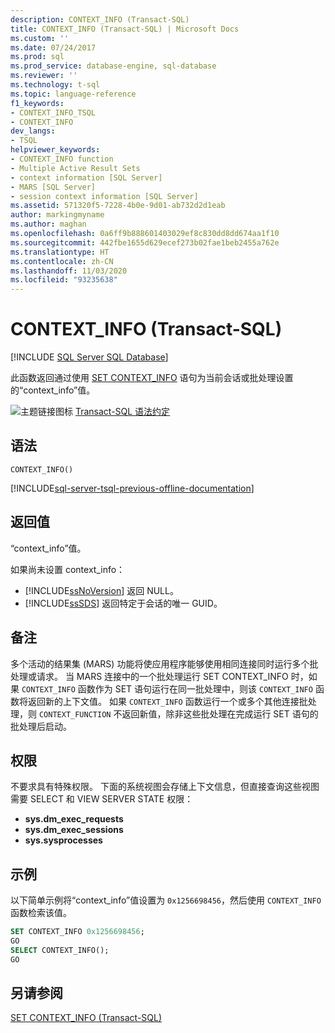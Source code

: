 ```yaml
---
description: CONTEXT_INFO (Transact-SQL)
title: CONTEXT_INFO (Transact-SQL) | Microsoft Docs
ms.custom: ''
ms.date: 07/24/2017
ms.prod: sql
ms.prod_service: database-engine, sql-database
ms.reviewer: ''
ms.technology: t-sql
ms.topic: language-reference
f1_keywords:
- CONTEXT_INFO_TSQL
- CONTEXT_INFO
dev_langs:
- TSQL
helpviewer_keywords:
- CONTEXT_INFO function
- Multiple Active Result Sets
- context information [SQL Server]
- MARS [SQL Server]
- session context information [SQL Server]
ms.assetid: 571320f5-7228-4b0e-9d01-ab732d2d1eab
author: markingmyname
ms.author: maghan
ms.openlocfilehash: 0a6ff9b888601403029ef8c830dd8dd674aa1f10
ms.sourcegitcommit: 442fbe1655d629ecef273b02fae1beb2455a762e
ms.translationtype: HT
ms.contentlocale: zh-CN
ms.lasthandoff: 11/03/2020
ms.locfileid: "93235638"
---
```

# <a name="context_info--transact-sql"></a>CONTEXT_INFO (Transact-SQL)
[!INCLUDE [SQL Server SQL Database](../../includes/applies-to-version/sql-asdb.md)]

此函数返回通过使用 [SET CONTEXT_INFO](../../t-sql/statements/set-context-info-transact-sql.md) 语句为当前会话或批处理设置的“context_info”值。
  
![主题链接图标](../../database-engine/configure-windows/media/topic-link.gif "“主题链接”图标") [Transact-SQL 语法约定](../../t-sql/language-elements/transact-sql-syntax-conventions-transact-sql.md)
  
## <a name="syntax"></a>语法  
  
```syntaxsql
CONTEXT_INFO()  
```  

[!INCLUDE[sql-server-tsql-previous-offline-documentation](../../includes/sql-server-tsql-previous-offline-documentation.md)]

## <a name="return-value"></a>返回值
“context_info”值。
  
如果尚未设置 context_info：
-   [!INCLUDE[ssNoVersion](../../includes/ssnoversion-md.md)] 返回 NULL。  
-   [!INCLUDE[ssSDS](../../includes/sssds-md.md)] 返回特定于会话的唯一 GUID。  
  
## <a name="remarks"></a>备注  
多个活动的结果集 (MARS) 功能将使应用程序能够使用相同连接同时运行多个批处理或请求。 当 MARS 连接中的一个批处理运行 SET CONTEXT_INFO 时，如果 `CONTEXT_INFO` 函数作为 SET 语句运行在同一批处理中，则该 `CONTEXT_INFO` 函数将返回新的上下文值。 如果 `CONTEXT_INFO` 函数运行一个或多个其他连接批处理，则 `CONTEXT_FUNCTION` 不返回新值，除非这些批处理在完成运行 SET 语句的批处理后启动。
  
## <a name="permissions"></a>权限  
不要求具有特殊权限。 下面的系统视图会存储上下文信息，但直接查询这些视图需要 SELECT 和 VIEW SERVER STATE 权限：
- **sys.dm_exec_requests**
- **sys.dm_exec_sessions**
- **sys.sysprocesses**
  
## <a name="examples"></a>示例  
以下简单示例将“context_info”值设置为 `0x1256698456`，然后使用 `CONTEXT_INFO` 函数检索该值。
  
```sql
SET CONTEXT_INFO 0x1256698456;  
GO  
SELECT CONTEXT_INFO();  
GO  
```  
  
## <a name="see-also"></a>另请参阅
[SET CONTEXT_INFO (Transact-SQL)](../../t-sql/statements/set-context-info-transact-sql.md)
  
  
